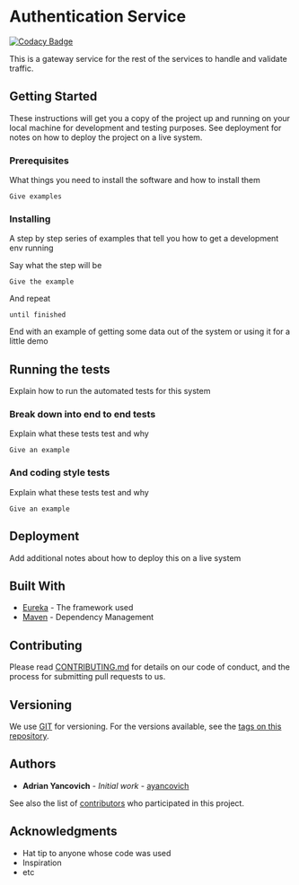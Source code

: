 # Authentication Service
[![Codacy Badge](https://api.codacy.com/project/badge/Grade/aeb5659b2e2448d887489a2c113b13f2)](https://www.codacy.com/app/Microservices/gateway?utm_source=github.com&amp;utm_medium=referral&amp;utm_content=endava-pad-backend-microservices/gateway&amp;utm_campaign=Badge_Grade)

This is a gateway service for the rest of the services to handle and validate traffic.

## Getting Started

These instructions will get you a copy of the project up and running on your local machine for development and testing purposes. See deployment for notes on how to deploy the project on a live system.

### Prerequisites

What things you need to install the software and how to install them

```
Give examples
```

### Installing

A step by step series of examples that tell you how to get a development env running

Say what the step will be

```
Give the example
```

And repeat

```
until finished
```

End with an example of getting some data out of the system or using it for a little demo

## Running the tests

Explain how to run the automated tests for this system

### Break down into end to end tests

Explain what these tests test and why

```
Give an example
```

### And coding style tests

Explain what these tests test and why

```
Give an example
```

## Deployment

Add additional notes about how to deploy this on a live system

## Built With

* [Eureka](https://github.com/Netflix/eureka) - The framework used
* [Maven](https://maven.apache.org/) - Dependency Management

## Contributing

Please read [CONTRIBUTING.md](https://gist.github.com/PurpleBooth/b24679402957c63ec426) for details on our code of conduct, and the process for submitting pull requests to us.

## Versioning

We use [GIT](https://git-scm.com/) for versioning. For the versions available, see the [tags on this repository](https://github.com/endava-pad-backend-microservices/gateway/tags). 

## Authors

* **Adrian Yancovich** - *Initial work* - [ayancovich](https://github.com/ayancovich)

See also the list of [contributors](https://github.com/endava-pad-backend-microservices/gateway/contributors) who participated in this project.

## Acknowledgments

* Hat tip to anyone whose code was used
* Inspiration
* etc
